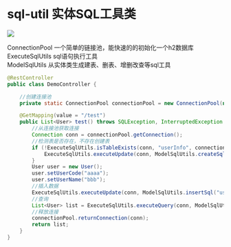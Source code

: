 # sql-util 实体SQL工具类

[![](https://jitpack.io/v/com.gitee.wb04307201/sql-util.svg)](https://jitpack.io/#com.gitee.wb04307201/sql-util)

ConnectionPool 一个简单的链接池，能快速的的初始化一个h2数据库  
ExecuteSqlUtils sql语句执行工具  
ModelSqlUtils 从实体类生成建表、删表、增删改查等sql工具 

```java
@RestController
public class DemoController {

    //创建连接池
    private static ConnectionPool connectionPool = new ConnectionPool(new ConnectionParam());

    @GetMapping(value = "/test")
    public List<User> test() throws SQLException, InterruptedException {
        //从连接池获取连接
        Connection conn = connectionPool.getConnection();
        //检测表是否存在，不存在创建表
        if (!ExecuteSqlUtils.isTableExists(conn, "userInfo", connectionPool.getDbType())) {
            ExecuteSqlUtils.executeUpdate(conn, ModelSqlUtils.createSql("userInfo", new User()), new HashMap<>());
        }
        User user = new User();
        user.setUserCode("aaaa");
        user.setUserName("bbb");
        //插入数据
        ExecuteSqlUtils.executeUpdate(conn, ModelSqlUtils.insertSql("userInfo", user), new HashMap<>());
        //查询
        List<User> list = ExecuteSqlUtils.executeQuery(conn, ModelSqlUtils.selectSql("userInfo", new User()), new HashMap<>(), User.class);
        //释放连接
        connectionPool.returnConnection(conn);
        return list;
    }
}
```

